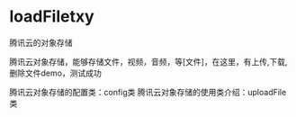 # loadFiletxy
腾讯云的对象存储

腾讯云对象存储，能够存储文件，视频，音频，等[文件]，在这里，有上传,下载,删除文件demo，测试成功

腾讯云对象存储的配置类：config类
腾讯云对象存储的使用类介绍：uploadFile类
